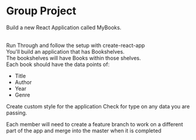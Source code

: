 <h1>Group Project</h1>

Build a new React Application called MyBooks.  
<br>

Run Through and follow the setup with create-react-app
<br>
You'll build an application that has Bookshelves.
<br>
The bookshelves will have Books within those shelves. 
<br>
Each book should have the data points of:
* Title
* Author
* Year
* Genre

Create custom style for the application
Check for type on any data you are passing. 

Each member will need to create a feature branch to work on a different part of the app and merge into the master when it is completed
